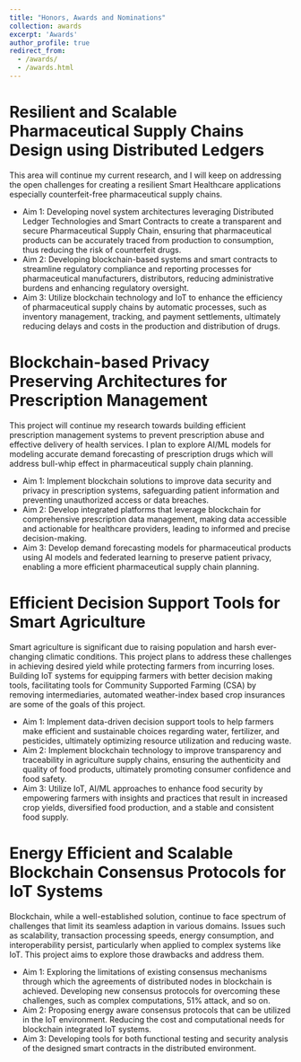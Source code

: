 ```yaml
---
title: "Honors, Awards and Nominations"
collection: awards
excerpt: 'Awards'
author_profile: true
redirect_from: 
  - /awards/
  - /awards.html
---
```

Resilient and Scalable Pharmaceutical Supply Chains Design using Distributed Ledgers
======
This area will continue my current research, and I will keep on addressing the open challenges for creating a resilient Smart Healthcare applications especially counterfeit-free pharmaceutical supply chains.

- Aim 1: Developing novel system architectures leveraging Distributed Ledger Technologies and Smart Contracts to create a transparent and secure Pharmaceutical Supply Chain, ensuring that pharmaceutical products can be accurately traced from production to consumption, thus reducing the risk of counterfeit drugs.
- Aim 2: Developing blockchain-based systems and smart contracts to streamline regulatory compliance and reporting processes for pharmaceutical manufacturers, distributors, reducing administrative burdens and enhancing regulatory oversight. 
- Aim 3: Utilize blockchain technology and IoT to enhance the efficiency of pharmaceutical supply chains by automatic processes, such as inventory management, tracking, and payment settlements, ultimately reducing delays and costs in the production and distribution of drugs.

Blockchain-based Privacy Preserving Architectures for Prescription Management
======
This project will continue my research towards building efficient prescription management systems to prevent prescription abuse and effective delivery of health services. I plan to explore AI/ML models for modeling accurate demand forecasting of prescription drugs which will address bull-whip effect in pharmaceutical supply chain planning.

- Aim 1: Implement blockchain solutions to improve data security and privacy in prescription systems, safeguarding patient information and preventing  unauthorized access or data breaches. 
- Aim 2: Develop integrated platforms that leverage blockchain for comprehensive prescription data management, making data accessible and actionable for healthcare providers, leading to informed and precise decision-making.
- Aim 3: Develop demand forecasting models for pharmaceutical products using AI models and federated learning to preserve patient privacy, enabling a more efficient pharmaceutical supply chain planning. 

Efficient Decision Support Tools for Smart Agriculture
=====
Smart agriculture is significant due to raising population and harsh ever-changing climatic conditions. This project plans to address these challenges in achieving desired yield while protecting farmers from incurring loses. Building IoT systems for equipping farmers with better decision making tools, facilitating tools for Community Supported Farming (CSA) by removing intermediaries, automated weather-index based crop insurances are some of the goals of this project.

- Aim 1: Implement data-driven decision support tools to help farmers make efficient and sustainable choices regarding water, fertilizer, and pesticides, ultimately optimizing resource utilization and reducing waste.  
- Aim 2: Implement blockchain technology to improve transparency and traceability in agriculture supply chains, ensuring the authenticity and quality of food products, ultimately promoting consumer confidence and food safety.
- Aim 3: Utilize IoT, AI/ML approaches to enhance food security by empowering farmers with insights and practices that result in increased crop yields, diversified food production, and a stable and consistent food supply.

Energy Efficient and Scalable Blockchain Consensus Protocols for IoT Systems
====
Blockchain, while a well-established solution, continue to face spectrum of challenges that limit its seamless adaption in various domains. Issues such as scalability, transaction processing speeds, energy consumption, and interoperability persist, particularly when applied to complex systems like IoT. This project aims to explore those drawbacks and address them.

- Aim 1: Exploring the limitations of existing  consensus mechanisms through which the agreements of distributed nodes in blockchain is achieved. Developing new consensus protocols for overcoming these challenges, such as complex computations, 51% attack, and so on.
- Aim 2: Proposing energy aware consensus protocols that can be utilized in the IoT environment. Reducing the cost and computational needs for blockchain integrated IoT systems.
- Aim 3: Developing tools for both functional testing and security analysis of the designed smart contracts in the distributed environment.  